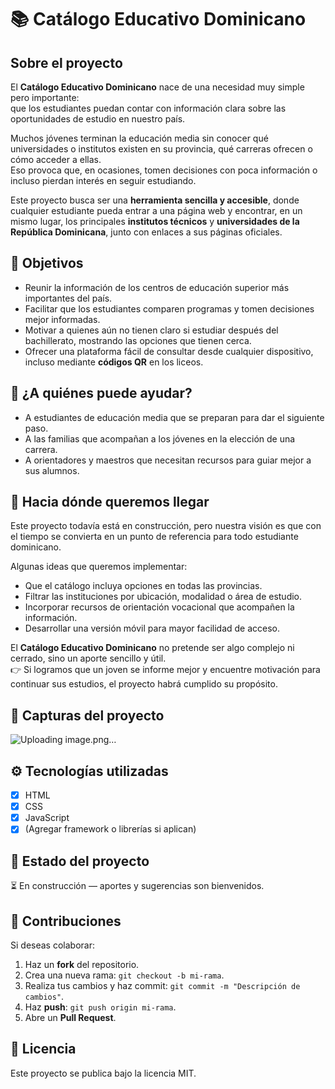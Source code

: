 # 📚 Catálogo Educativo Dominicano

## Sobre el proyecto  
El **Catálogo Educativo Dominicano** nace de una necesidad muy simple pero importante:  
que los estudiantes puedan contar con información clara sobre las oportunidades de estudio en nuestro país.  

Muchos jóvenes terminan la educación media sin conocer qué universidades o institutos existen en su provincia, qué carreras ofrecen o cómo acceder a ellas.  
Eso provoca que, en ocasiones, tomen decisiones con poca información o incluso pierdan interés en seguir estudiando.  

Este proyecto busca ser una **herramienta sencilla y accesible**, donde cualquier estudiante pueda entrar a una página web y encontrar, en un mismo lugar, los principales **institutos técnicos** y **universidades de la República Dominicana**, junto con enlaces a sus páginas oficiales.

## 🎯 Objetivos  
- Reunir la información de los centros de educación superior más importantes del país.  
- Facilitar que los estudiantes comparen programas y tomen decisiones mejor informadas.  
- Motivar a quienes aún no tienen claro si estudiar después del bachillerato, mostrando las opciones que tienen cerca.  
- Ofrecer una plataforma fácil de consultar desde cualquier dispositivo, incluso mediante **códigos QR** en los liceos.  

## 👥 ¿A quiénes puede ayudar?  
- A estudiantes de educación media que se preparan para dar el siguiente paso.  
- A las familias que acompañan a los jóvenes en la elección de una carrera.  
- A orientadores y maestros que necesitan recursos para guiar mejor a sus alumnos.  

## 🚀 Hacia dónde queremos llegar  
Este proyecto todavía está en construcción, pero nuestra visión es que con el tiempo se convierta en un punto de referencia para todo estudiante dominicano.  

Algunas ideas que queremos implementar:  
- Que el catálogo incluya opciones en todas las provincias.  
- Filtrar las instituciones por ubicación, modalidad o área de estudio.  
- Incorporar recursos de orientación vocacional que acompañen la información.  
- Desarrollar una versión móvil para mayor facilidad de acceso.  

El **Catálogo Educativo Dominicano** no pretende ser algo complejo ni cerrado, sino un aporte sencillo y útil.  
👉 Si logramos que un joven se informe mejor y encuentre motivación para continuar sus estudios, el proyecto habrá cumplido su propósito.  

## 📸 Capturas del proyecto  
![Uploading image.png…]()

## ⚙️ Tecnologías utilizadas  
- [x] HTML  
- [x] CSS  
- [x] JavaScript  
- [x] (Agregar framework o librerías si aplican)  

## 📌 Estado del proyecto  
⏳ En construcción — aportes y sugerencias son bienvenidos.  

## 🤝 Contribuciones  
Si deseas colaborar:  
1. Haz un **fork** del repositorio.  
2. Crea una nueva rama: `git checkout -b mi-rama`.  
3. Realiza tus cambios y haz commit: `git commit -m "Descripción de cambios"`.  
4. Haz **push**: `git push origin mi-rama`.  
5. Abre un **Pull Request**.  

## 📄 Licencia  
Este proyecto se publica bajo la licencia MIT.  
